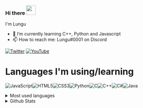 ### Hi there <img src="https://raw.githubusercontent.com/MartinHeinz/MartinHeinz/master/wave.gif" width="30px">

I'm Lungu

- 🌱 I’m currently learning C++, Python and Javascript
- 📫 How to reach me: Lungu#0001 on Discord

<a href="https://twitter.com/Lu_ngu19"><img alt="Twitter" src="https://img.shields.io/badge/Lu_ngu19-%231DA1F2.svg?style=for-the-badge&logo=Twitter&logoColor=white"/></a>
<a href="https://www.youtube.com/channel/UClnd5ww2EzMYv4iCGj65ueA"><img alt="YouTube" src="https://img.shields.io/badge/Lungovski19-%23FF0000.svg?style=for-the-badge&logo=YouTube&logoColor=white"/></a>

# Languages I'm using/learning
<img alt="JavaScript" src="https://img.shields.io/badge/javascript-%23323330.svg?style=for-the-badge&logo=javascript&logoColor=%23F7DF1E"/><img alt="HTML5" src="https://img.shields.io/badge/html5-%23E34F26.svg?style=for-the-badge&logo=html5&logoColor=white"/><img alt="CSS3" src="https://img.shields.io/badge/css3-%231572B6.svg?style=for-the-badge&logo=css3&logoColor=white"/><img alt="Python" src="https://img.shields.io/badge/python-%2314354C.svg?style=for-the-badge&logo=python&logoColor=white"/><img alt="C" src="https://img.shields.io/badge/c-%2300599C.svg?style=for-the-badge&logo=c&logoColor=white"/><img alt="C++" src="https://img.shields.io/badge/c++-%2300599C.svg?style=for-the-badge&logo=c%2B%2B&logoColor=white"/><img alt="C#" src="https://img.shields.io/badge/c%23-%23239120.svg?style=for-the-badge&logo=c-sharp&logoColor=white"/><img alt="Java" src="https://img.shields.io/badge/java-%23ED8B00.svg?style=for-the-badge&logo=java&logoColor=white"/>

<details>
    <summary>Most used languages</summary>
    <img src="https://github-readme-stats.vercel.app/api/top-langs/?username=Lungu19" />
</details>
<details>
    <summary>Github Stats</summary>
    <img height="180em" src="https://github-readme-stats.vercel.app/api?username=Lungu19&include_all_commits=true" />
</details>


